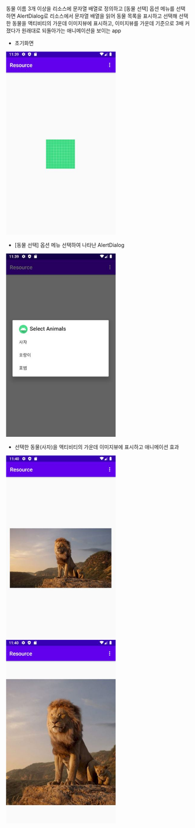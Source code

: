 동물 이름 3개 이상을 리소스에 문자열 배열로 정의하고 [동물 선택] 옵션 메뉴를 선택하면 AlertDialog로 리소스에서 문자열 배열을 읽어 동물 목록을 표시하고 선택해
선택한 동물을 액티비티의 가운데 이미지뷰에 표시하고, 이미지뷰를 가운데 기준으로 3배 커졌다가 원래대로 되돌아가는 애니메이션을 보이는 app

- 초기화면
<img src="../images/Resource/initial.JPG" width="300" height="500">

- [동물 선택] 옵션 메뉴 선택하여 나타난 AlertDialog
<img src="../images/Resource/alertdialog.JPG" width="300" height="500">

- 선택한 동물(사자)을 액티비티의 가운데 이미지뷰에 표시하고 애니메이션 효과
<img src="../images/Resource/lion-initial.JPG" width="300" height="500">
<img src="../images/Resource/lion-scaled.JPG" width="300" height="500">
